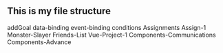 ## This is my file structure

addGoal
data-binding
event-binding
conditions
Assignments
Assign-1
Monster-Slayer
Friends-List
Vue-Project-1
Components-Communications
Components-Advance
